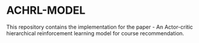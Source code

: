 # ACHRL-MODEL
This repository contains the implementation for the paper - An Actor-critic hierarchical reinforcement learning model for course recommendation.
